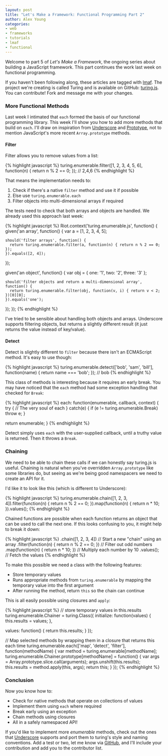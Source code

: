 ```yaml
---
layout: post
title: "Let's Make a Framework: Functional Programming Part 2"
author: Alex Young
categories: 
- web
- frameworks
- tutorials
- lmaf
- functional
---
```


Welcome to part 5 of *Let's Make a Framework*, the ongoing series about building a JavaScript framework. This part continues the work last week on functional programming.

If you haven't been following along, these articles are tagged with [lmaf](http://dailyjs.com/tags.html#lmaf). The project we're creating is called Turing and is available on GitHub: [turing.js](http://github.com/alexyoung/turing.js/). You can contribute! Fork and message me with your changes.

### More Functional Methods

Last week I intimated that <code>each</code> formed the basis of our functional programming library. This week I'll show you how to add more methods that build on <code>each</code>. I'll draw on inspiration from [Underscore](http://github.com/documentcloud/underscore/) and [Prototype](http://prototypejs.org/), not to mention JavaScript's more recent <code>Array.prototype</code> methods.

#### Filter

Filter allows you to remove values from a list:

{% highlight javascript %}
turing.enumerable.filter([1, 2, 3, 4, 5, 6], function(n) { return n % 2 == 0; });
// 2,4,6
{% endhighlight %}

That means the implementation needs to:

1.  Check if there's a native <code>filter</code> method and use it if possible
2.  Else use <code>turing.enumerable.each</code>
3.  Filter objects into multi-dimensional arrays if required

The tests need to check that both arrays and objects are handled. We already used this approach last week:

{% highlight javascript %}
Riot.context('turing.enumerable.js', function() {
  given('an array', function() {
    var a = [1, 2, 3, 4, 5];

    should('filter arrays', function() {
      return turing.enumerable.filter(a, function(n) { return n % 2 == 0; });
    }).equals([2, 4]);
  });

  given('an object', function() {
    var obj = { one: '1', two: '2', three: '3' };

    should('filter objects and return a multi-dimensional array', function() {
      return turing.enumerable.filter(obj, function(v, i) { return v < 2; })[0][0];
    }).equals('one');
  });
});
{% endhighlight %}

I've tried to be sensible about handling both objects and arrays. Underscore supports filtering objects, but returns a slightly different result (it just returns the value instead of key/value).

#### Detect

Detect is slightly different to <code>filter</code> because there isn't an ECMAScript method. It's easy to use though:

{% highlight javascript %}
turing.enumerable.detect(['bob', 'sam', 'bill'], function(name) { return name === 'bob'; });
// bob
{% endhighlight %}

This class of methods is interesting because it requires an early break. You may have noticed that the <code>each</code> method had some exception handling that checked for <code>Break</code>:

{% highlight javascript %}
each: function(enumerable, callback, context) {
  try {
    // The very soul of each
  } catch(e) {
    if (e != turing.enumerable.Break) throw e;
  }

  return enumerable;
}
{% endhighlight %}

Detect simply uses <code>each</code> with the user-supplied callback, until a truthy value is returned. Then it throws a <code>Break</code>.

### Chaining

We need to be able to chain these calls if we can honestly say turing.js is useful. Chaining is natural when you've overridden <code>Array.prototype</code> like some libraries do, but seeing as we're being good namespacers we need to create an API for it.

I'd like it to look like this (which is different to Underscore):

{% highlight javascript %}
turing.enumerable.chain([1, 2, 3, 4]).filter(function(n) { return n % 2 == 0; }).map(function(n) { return n * 10; }).values();
{% endhighlight %}

Chained functions are possible when each function returns an object that can be used to call the next one. If this looks confusing to you, it might help to break it down:

{% highlight javascript %}
.chain([1, 2, 3, 4])                         // Start a new "chain" using an array
.filter(function(n) { return n % 2 == 0; })  // Filter out odd numbers
.map(function(n) { return n * 10; })         // Multiply each number by 10
.values();                                   // Fetch the values
{% endhighlight %}

To make this possible we need a class with the following features:

-   Store temporary values
-   Runs appropriate methods from <code>turing.enumerable</code> by mapping the temporary value into the first argument
-   After running the method, return <code>this</code> so the chain can continue

This is all easily possible using closures and <code>apply</code>:

{% highlight javascript %}
// store temporary values in this.results
turing.enumerable.Chainer = turing.Class({
  initialize: function(values) {
    this.results = values;
  },

  values: function() {
    return this.results;
  }
});

// Map selected methods by wrapping them in a closure that returns this each time
turing.enumerable.each(['map', 'detect', 'filter'], function(methodName) {
  var method = turing.enumerable[methodName];
  turing.enumerable.Chainer.prototype[methodName] = function() {
    var args = Array.prototype.slice.call(arguments);
    args.unshift(this.results);
    this.results = method.apply(this, args);
    return this;
  }
});
{% endhighlight %}

### Conclusion

Now you know how to:

-   Check for native methods that operate on collections of values
-   Implement them using <code>each</code> where required
-   Break early using an exception
-   Chain methods using closures
-   All in a safely namespaced API!

If you'd like to implement more *enumerable* methods, check out the ones that [Underscore](http://documentcloud.github.com/underscore) supports and port them to turing's style and naming conventions. Add a test or two, let me know via [GitHub](http://github.com/alexyoung/turing.js), and I'll include your contribution and add you to the contributor list.
